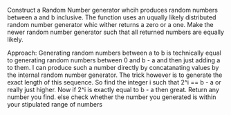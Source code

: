 Construct a Random Number generator whcih produces random numbers between a and b inclusive. The function uses an uqually likely distributed random number generator whic wither returns a zero or a one. Make the newer random number generator such that all returned numbers are equally likely. 


Approach: Generating random numbers between a to b is technically equal to generating random numbers between 0 and b - a and then just adding a to them. 
I can produce such a number directly by concatanating values by the internal random number generator. The trick however is to generate the exact length of this sequence. 
So find the integer i such that 2^i == b - a or really just higher. 
Now if 2^i is exactly equal to b - a then great. Return any number you find. 
else check whether the number you generated is within your stipulated range of numbers


